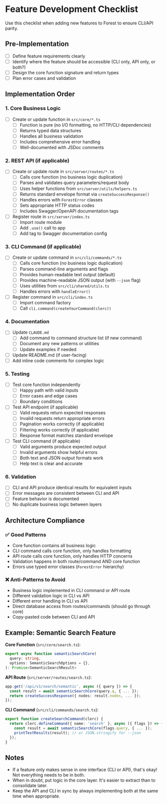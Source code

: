 # Feature Development Checklist

Use this checklist when adding new features to Forest to ensure CLI/API parity.

## Pre-Implementation

- [ ] Define feature requirements clearly
- [ ] Identify where the feature should be accessible (CLI only, API only, or both?)
- [ ] Design the core function signature and return types
- [ ] Plan error cases and validation

## Implementation Order

### 1. Core Business Logic
- [ ] Create or update function in `src/core/*.ts`
  - [ ] Function is pure (no I/O formatting, no HTTP/CLI dependencies)
  - [ ] Returns typed data structures
  - [ ] Handles all business validation
  - [ ] Includes comprehensive error handling
  - [ ] Well-documented with JSDoc comments

### 2. REST API (if applicable)
- [ ] Create or update route in `src/server/routes/*.ts`
  - [ ] Calls core function (no business logic duplication)
  - [ ] Parses and validates query parameters/request body
  - [ ] Uses helper functions from `src/server/utils/helpers.ts`
  - [ ] Returns standard envelope format via `createSuccessResponse()`
  - [ ] Handles errors with `ForestError` classes
  - [ ] Sets appropriate HTTP status codes
  - [ ] Includes Swagger/OpenAPI documentation tags
- [ ] Register route in `src/server/index.ts`
  - [ ] Import route module
  - [ ] Add `.use()` call to app
  - [ ] Add tag to Swagger documentation config

### 3. CLI Command (if applicable)
- [ ] Create or update command in `src/cli/commands/*.ts`
  - [ ] Calls core function (no business logic duplication)
  - [ ] Parses command-line arguments and flags
  - [ ] Provides human-readable text output (default)
  - [ ] Provides machine-readable JSON output (with `--json` flag)
  - [ ] Uses utilities from `src/cli/shared/utils.ts`
  - [ ] Handles errors with `handleError()`
- [ ] Register command in `src/cli/index.ts`
  - [ ] Import command factory
  - [ ] Call `cli.command(createYourCommand(clerc))`

### 4. Documentation
- [ ] Update `CLAUDE.md`
  - [ ] Add command to command structure list (if new command)
  - [ ] Document any new patterns or utilities
  - [ ] Update examples if needed
- [ ] Update README.md (if user-facing)
- [ ] Add inline code comments for complex logic

### 5. Testing
- [ ] Test core function independently
  - [ ] Happy path with valid inputs
  - [ ] Error cases and edge cases
  - [ ] Boundary conditions
- [ ] Test API endpoint (if applicable)
  - [ ] Valid requests return expected responses
  - [ ] Invalid requests return appropriate errors
  - [ ] Pagination works correctly (if applicable)
  - [ ] Filtering works correctly (if applicable)
  - [ ] Response format matches standard envelope
- [ ] Test CLI command (if applicable)
  - [ ] Valid arguments produce expected output
  - [ ] Invalid arguments show helpful errors
  - [ ] Both text and JSON output formats work
  - [ ] Help text is clear and accurate

### 6. Validation
- [ ] CLI and API produce identical results for equivalent inputs
- [ ] Error messages are consistent between CLI and API
- [ ] Feature behavior is documented
- [ ] No duplicate business logic between layers

## Architecture Compliance

### ✅ Good Patterns
- Core function contains all business logic
- CLI command calls core function, only handles formatting
- API route calls core function, only handles HTTP concerns
- Validation happens in both route/command AND core function
- Errors use typed error classes (`ForestError` hierarchy)

### ❌ Anti-Patterns to Avoid
- Business logic implemented in CLI command or API route
- Different validation logic in CLI vs API
- Different error handling in CLI vs API
- Direct database access from routes/commands (should go through core)
- Copy-pasted code between CLI and API

## Example: Semantic Search Feature

**Core Function** (`src/core/search.ts`):
```typescript
export async function semanticSearchCore(
  query: string,
  options: SemanticSearchOptions = {},
): Promise<SemanticSearchResult>
```

**API Route** (`src/server/routes/search.ts`):
```typescript
app.get('/api/v1/search/semantic', async ({ query }) => {
  const result = await semanticSearchCore(query.q, { ... });
  return createSuccessResponse({ nodes: result.nodes, ... });
});
```

**CLI Command** (`src/cli/commands/search.ts`):
```typescript
export function createSearchCommand(clerc) {
  return clerc.defineCommand({ name: 'search' }, async ({ flags }) => {
    const result = await semanticSearchCore(flags.query, { ... });
    printTextResults(result); // or JSON.stringify for --json
  });
}
```

## Notes

- If a feature only makes sense in one interface (CLI or API), that's okay! Not everything needs to be in both.
- When in doubt, put logic in the core layer. It's easier to extract than to consolidate later.
- Keep the API and CLI in sync by always implementing both at the same time when appropriate.
